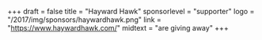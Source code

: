 +++
draft = false
title = "Hayward Hawk"
sponsorlevel = "supporter"
logo = "/2017/img/sponsors/haywardhawk.png"
link = "https://www.haywardhawk.com/"
midtext = "are giving away"
+++
